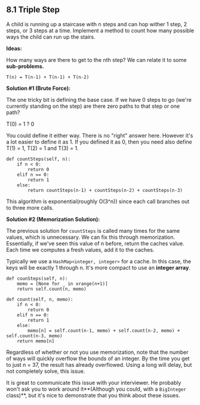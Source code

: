 ## 8.1 Triple Step

A child is running up a staircase with n steps and can hop wither 1 step, 2 steps, or 3 steps at a time. Implement a method to count how many possible ways the child can run up the stairs.

**Ideas:**

How many ways are there to get to the nth step? We can relate it to some **sub-problems.**

    T(n) = T(n-1) + T(n-1) + T(n-2)
    
**Solution #1 (Brute Force):**

The one tricky bit is defining the base case. If we have 0 steps to go (we're currently standing on the step) are there zero paths to that step or one path?

T(0) = 1 ? 0

You could define it either way. There is no "right" answer here. However it's a lot easier to define it as 1. If you defined it as 0, then you need also define T(1) = 1, T(2) = 1 and T(3) = 1.

    def countSteps(self, n):
        if n < 0:
            return 0
        elif n == 0:
            return 1
        else:
            return countSteps(n-1) + countSteps(n-2) + countSteps(n-3)
            
This algorithm is exponential(roughly O(3^n)) since each call branches out to three more calls.
            
**Solution #2 (Memorization Solution):**
 
The previous solution for `countSteps` is called many times for the same values, which is unnecessary. We can fix this through memorization.
Essentially, if we've seen this value of n before, return the caches value. Each time we computes a fresh values, add it to the caches.

Typically we use a `HashMap<integer, integer>` for a cache. In this case, the keys will be exactly 1 through n. It's more compact to use an **integer array**.

    def counSteps(self, n):
        memo = [None for _ in xrange(n+1)]
        return self.count(n, memo)
    
    def count(self, n, memo):
        if n < 0:
            return 0
        elif n == 0:
            return 1
        else:
            memo[n] = self.count(n-1, memo) + self.count(n-2, memo) + self.count(n-3, memo)
        return memo[n]
        
Regardless of whether or not you use memorization, note that the number of ways will quickly overflow the bounds of an integer. By the time you get to just n = 37, the result has already overflowed. Using a long will delay, but not completely solve, this issue.

It is great to communicate this issue with your interviewer. He probably won't ask you to work around it**(Although you could, with a `BigInteger` class)**, but it's nice to demonstrate that you think about these issues.

